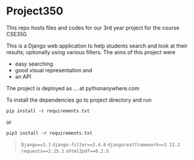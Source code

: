 # Project350
This repo hosts files and codes for our 3rd year project for the course CSE350.

This is a Django web application to help students search and look at their results; optionally using various filters. 
The aims of this project were 

- easy searching
- good visual representation and
- an API

The project is deployed as ... at pythonanywhere.com


 To install the dependencies go to project directory and run

 `pip install -r requirements.txt`

 or
 
 `pip3 install -r requirements.txt`

> `Django==3.1`
> `django-filter==2.4.0`
> `djangorestframework==3.12.2`
> `requests==2.25.1`
> `xhtml2pdf==0.2.5`
